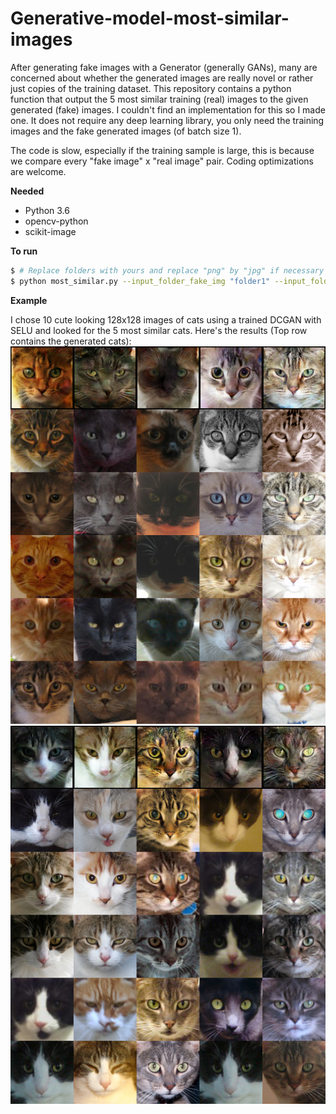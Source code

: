 # Generative-model-most-similar-images

After generating fake images with a Generator (generally GANs), many are concerned about whether the generated images are really novel or rather just copies of the training dataset. This repository contains a python function that output the 5 most similar training (real) images to the given generated (fake) images. I couldn't find an implementation for this so I made one. It does not require any deep learning library, you only need the training images and the fake generated images (of batch size 1).

The code is slow, especially if the training sample is large, this is because we compare every "fake image" x "real image" pair. Coding optimizations are welcome.

**Needed**

* Python 3.6
* opencv-python
* scikit-image

**To run**
```bash
$ # Replace folders with yours and replace "png" by "jpg" if necessary
$ python most_similar.py --input_folder_fake_img "folder1" --input_folder_real_img "folder2" --output_folder "folder3" --fake_img_type "png" --real_img_type' "png"
```

**Example**

I chose 10 cute looking 128x128 images of cats using a trained DCGAN with SELU and looked for the 5 most similar cats. Here's the results (Top row contains the generated cats):
![](/images/DCGAN_SELU_128X128_most_similar_images1.png)
![](/images/DCGAN_SELU_128X128_most_similar_images2.png)
